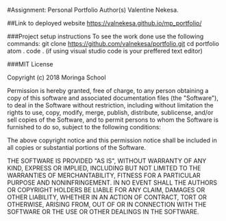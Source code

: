 #Assignment: Personal Portfolio
Author(s)
Valentine Nekesa.

##Link to deployed website
https://valnekesa.github.io/mp_portfolio/

###Project setup instructions
To see the work done use the following commands:
git clone https://github.com/valnekesa/portfolio.git
cd portfolio
atom .
code . (if using visual studio code is your preffered text editor)

###MIT License

Copyright (c) 2018 Moringa School

Permission is hereby granted, free of charge, to any person obtaining a copy of this software and associated documentation files (the "Software"), to deal in the Software without restriction, including without limitation the rights to use, copy, modify, merge, publish, distribute, sublicense, and/or sell copies of the Software, and to permit persons to whom the Software is furnished to do so, subject to the following conditions:

The above copyright notice and this permission notice shall be included in all copies or substantial portions of the Software.

THE SOFTWARE IS PROVIDED "AS IS", WITHOUT WARRANTY OF ANY KIND, EXPRESS OR IMPLIED, INCLUDING BUT NOT LIMITED TO THE WARRANTIES OF MERCHANTABILITY, FITNESS FOR A PARTICULAR PURPOSE AND NONINFRINGEMENT. IN NO EVENT SHALL THE AUTHORS OR COPYRIGHT HOLDERS BE LIABLE FOR ANY CLAIM, DAMAGES OR OTHER LIABILITY, WHETHER IN AN ACTION OF CONTRACT, TORT OR OTHERWISE, ARISING FROM, OUT OF OR IN CONNECTION WITH THE SOFTWARE OR THE USE OR OTHER DEALINGS IN THE SOFTWARE.
